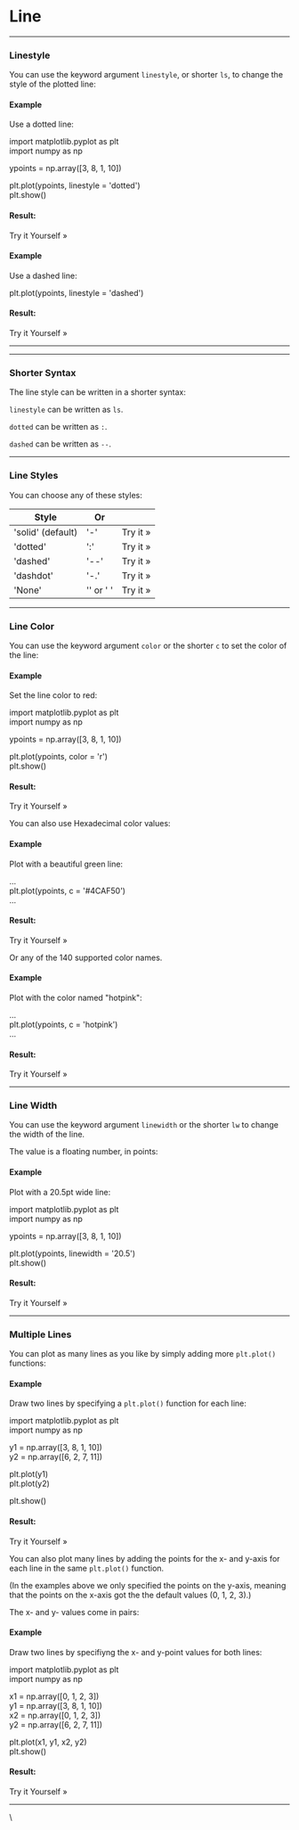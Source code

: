 # Line

***

### Linestyle

You can use the keyword argument `linestyle`, or shorter `ls`, to change the style of the plotted line:

#### Example

Use a dotted line:

import matplotlib.pyplot as plt\
import numpy as np

ypoints = np.array(\[3, 8, 1, 10])

plt.plot(ypoints, linestyle = 'dotted')\
plt.show()

#### Result:

Try it Yourself »

#### Example

Use a dashed line:

plt.plot(ypoints, linestyle = 'dashed')

#### Result:

Try it Yourself »

***

***

### Shorter Syntax

The line style can be written in a shorter syntax:

`linestyle` can be written as `ls`.

`dotted` can be written as `:`.

`dashed` can be written as `--`.

***

### Line Styles

You can choose any of these styles:

| Style             | Or        |          |
| ----------------- | --------- | -------- |
| 'solid' (default) | '-'       | Try it » |
| 'dotted'          | ':'       | Try it » |
| 'dashed'          | '--'      | Try it » |
| 'dashdot'         | '-.'      | Try it » |
| 'None'            | '' or ' ' | Try it » |

***

### Line Color

You can use the keyword argument `color` or the shorter `c` to set the color of the line:

#### Example

Set the line color to red:

import matplotlib.pyplot as plt\
import numpy as np

ypoints = np.array(\[3, 8, 1, 10])

plt.plot(ypoints, color = 'r')\
plt.show()

#### Result:

Try it Yourself »

You can also use Hexadecimal color values:

#### Example

Plot with a beautiful green line:

...\
plt.plot(ypoints, c = '#4CAF50')\
...

#### Result:

Try it Yourself »

Or any of the 140 supported color names.

#### Example

Plot with the color named "hotpink":

...\
plt.plot(ypoints, c = 'hotpink')\
...

#### Result:

Try it Yourself »

***

### Line Width

You can use the keyword argument `linewidth` or the shorter `lw` to change the width of the line.

The value is a floating number, in points:

#### Example

Plot with a 20.5pt wide line:

import matplotlib.pyplot as plt\
import numpy as np

ypoints = np.array(\[3, 8, 1, 10])

plt.plot(ypoints, linewidth = '20.5')\
plt.show()

#### Result:

Try it Yourself »

***

### Multiple Lines

You can plot as many lines as you like by simply adding more `plt.plot()` functions:

#### Example

Draw two lines by specifying a `plt.plot()` function for each line:

import matplotlib.pyplot as plt\
import numpy as np

y1 = np.array(\[3, 8, 1, 10])\
y2 = np.array(\[6, 2, 7, 11])

plt.plot(y1)\
plt.plot(y2)

plt.show()

#### Result:

Try it Yourself »

You can also plot many lines by adding the points for the x- and y-axis for each line in the same `plt.plot()` function.

(In the examples above we only specified the points on the y-axis, meaning that the points on the x-axis got the the default values (0, 1, 2, 3).)

The x- and y- values come in pairs:

#### Example

Draw two lines by specifiyng the x- and y-point values for both lines:

import matplotlib.pyplot as plt\
import numpy as np

x1 = np.array(\[0, 1, 2, 3])\
y1 = np.array(\[3, 8, 1, 10])\
x2 = np.array(\[0, 1, 2, 3])\
y2 = np.array(\[6, 2, 7, 11])

plt.plot(x1, y1, x2, y2)\
plt.show()

#### Result:

Try it Yourself »

***

\
